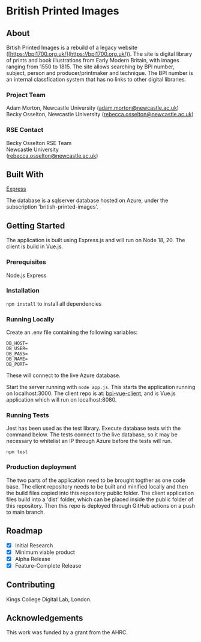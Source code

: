 # British Printed Images

## About


Brtish Printed Images is a rebuild of a legacy website ([https://bpi1700.org.uk/](https://bpi1700.org.uk/)). The site is digital library of prints and book illustrations from Early Modern Britain, with images ranging from 1550 to 1815. The site allows searching by BPI number, subject, person and producer/printmaker and technique. The BPI number is an internal classfication system that has no links to other digital libraries. 

### Project Team
Adam Morton, Newcastle University  ([adam.morton@newcastle.ac.uk](mailto:adam.morton@newcastle.ac.uk))  
Becky Osselton, Newcastle University  ([rebecca.osselton@newcastle.ac.uk](mailto:rebecca.osselton@newcastle.ac.uk)) 
 

### RSE Contact
Becky Osselton 
RSE Team  
Newcastle University  
([rebecca.osselton@newcastle.ac.uk](mailto:rebecca.osselton@newcastle.ac.uk))  

## Built With

[Express](https://expressjs.com/) 

The database is a sqlserver database hosted on Azure, under the subscription 'british-printed-images'.

## Getting Started

The application is built using Express.js and will run on Node 18, 20. The client is build in Vue.js.

### Prerequisites

Node.js
Express

### Installation

`npm install` to install all dependencies

### Running Locally

Create an .env file containing the following variables: 

```
DB_HOST=
DB_USER=
DB_PASS=
DB_NAME=
DB_PORT=
```

These will connect to the live Azure database.

Start the server running with `node app.js`. This starts the application running on localhost:3000. The client repo is at: [bpi-vue-client](https://github.com/NewcastleRSE/bpi-vue-client), and is Vue.js application which will run on localhost:8080. 

### Running Tests

Jest has been used as the test library. Execute database tests with the command below. The tests connect to the live database, so it may be necessary to whitelist an IP through Azure before the tests will run.

`npm test`

### Production deployment

The two parts of the application need to be brought togther as one code base. The client repository needs to be built and minified locally and then the build files copied into this repository public folder. The client application files build into a 'dist' folder, which can be placed inside the public folder of this repository. Then this repo is deployed through GitHub actions on a push to main branch.

## Roadmap

- [x] Initial Research  
- [x] Minimum viable product   
- [x] Alpha Release  
- [x] Feature-Complete Release  

## Contributing

Kings College Digital Lab, London.

## Acknowledgements

This work was funded by a grant from the AHRC.



